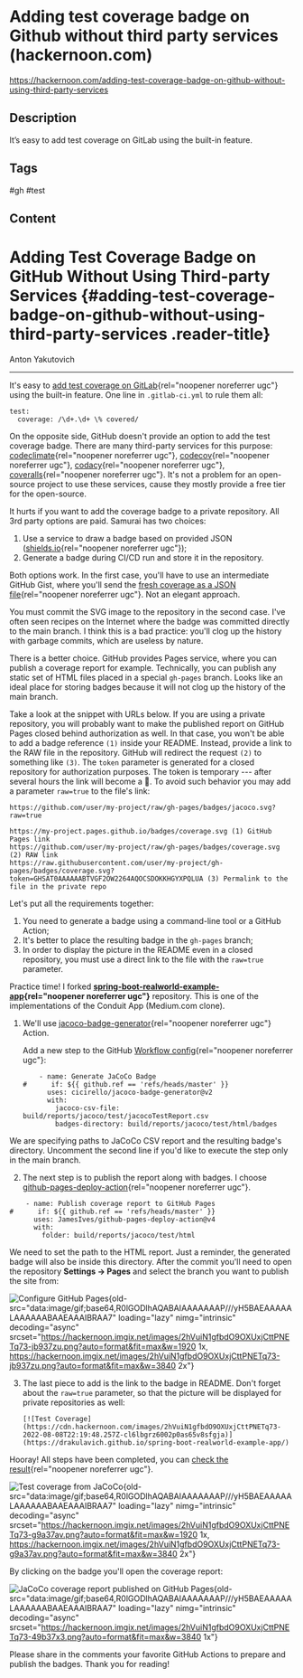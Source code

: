 # Adding test coverage badge on Github without third party services (hackernoon.com)

<https://hackernoon.com/adding-test-coverage-badge-on-github-without-using-third-party-services>

## Description

It’s easy to add test coverage on GitLab using the built-in feature.

## Tags

#gh #test

## Content

# Adding Test Coverage Badge on GitHub Without Using Third-party Services {#adding-test-coverage-badge-on-github-without-using-third-party-services .reader-title}

Anton Yakutovich

------------------------------------------------------------------------

It's easy to [add test coverage on GitLab](https://docs.gitlab.com/ee/ci/yaml/index.html?ref=hackernoon.com#coverage){rel="noopener noreferrer ugc"} using the built-in feature. One line in `.gitlab-ci.yml` to rule them all:

    test:
      coverage: /\d+.\d+ \% covered/

On the opposite side, GitHub doesn't provide an option to add the test coverage badge. There are many third-party services for this purpose: [codeclimate](https://codeclimate.com/?ref=hackernoon.com){rel="noopener noreferrer ugc"}, [codecov](https://about.codecov.io/?ref=hackernoon.com){rel="noopener noreferrer ugc"}, [codacy](https://www.codacy.com/?ref=hackernoon.com){rel="noopener noreferrer ugc"}, [coveralls](https://coveralls.io/?ref=hackernoon.com){rel="noopener noreferrer ugc"}. It's not a problem for an open-source project to use these services, cause they mostly provide a free tier for the open-source.

It hurts if you want to add the coverage badge to a private repository. All 3rd party options are paid. Samurai has two choices:

1.  Use a service to draw a badge based on provided JSON ([shields.io](http://shields.io/?ref=hackernoon.com){rel="noopener noreferrer ugc"});
2.  Generate a badge during CI/CD run and store it in the repository.

Both options work. In the first case, you\'ll have to use an intermediate GitHub Gist, where you\'ll send the [fresh coverage as a JSON file](https://dev.to/thejaredwilcurt/coverage-badge-with-github-actions-finally-59fa?ref=hackernoon.com){rel="noopener noreferrer ugc"}. Not an elegant approach.

You must commit the SVG image to the repository in the second case. I\'ve often seen recipes on the Internet where the badge was committed directly to the main branch. I think this is a bad practice: you\'ll clog up the history with garbage commits, which are useless by nature.

There is a better choice. GitHub provides Pages service, where you can publish a coverage report for example. Technically, you can publish any static set of HTML files placed in a special `gh-pages` branch. Looks like an ideal place for storing badges because it will not clog up the history of the main branch.

Take a look at the snippet with URLs below. If you are using a private repository, you will probably want to make the published report on GitHub Pages closed behind authorization as well. In that case, you won\'t be able to add a badge reference `(1)` inside your README. Instead, provide a link to the RAW file in the repository. GitHub will redirect the request `(2)` to something like `(3)`. The `token` parameter is generated for a closed repository for authorization purposes. The token is temporary --- after several hours the link will become a 🎃. To avoid such behavior you may add a parameter `raw=true` to the file's link:

`https://github.com/user/my-project/raw/gh-pages/badges/jacoco.svg?raw=true`

    https://my-project.pages.github.io/badges/coverage.svg (1) GitHub Pages link
    https://github.com/user/my-project/raw/gh-pages/badges/coverage.svg (2) RAW link
    https://raw.githubusercontent.com/user/my-project/gh-pages/badges/coverage.svg?token=GHSAT0AAAAAABTVGF2OW2264AQOCSDOKKHGYXPQLUA (3) Permalink to the file in the private repo

Let\'s put all the requirements together:

1.  You need to generate a badge using a command-line tool or a GitHub Action;
2.  It's better to place the resulting badge in the `gh-pages` branch;
3.  In order to display the picture in the README even in a closed repository, you must use a direct link to the file with the `raw=true` parameter.

Practice time! I forked **[spring-boot-realworld-example-app](https://github.com/drakulavich/spring-boot-realworld-example-app?ref=hackernoon.com){rel="noopener noreferrer ugc"}** repository. This is one of the implementations of the Conduit App (Medium.com clone).

1.  We'll use [jacoco-badge-generator](https://github.com/cicirello/jacoco-badge-generator?ref=hackernoon.com){rel="noopener noreferrer ugc"} Action.

    Add a new step to the GitHub [Workflow config](https://github.com/drakulavich/spring-boot-realworld-example-app/blob/ci/coverage_badge/.github/workflows/gradle.yml?ref=hackernoon.com){rel="noopener noreferrer ugc"}:

            - name: Generate JaCoCo Badge
        #      if: ${{ github.ref == 'refs/heads/master' }}
              uses: cicirello/jacoco-badge-generator@v2
              with:
                jacoco-csv-file: build/reports/jacoco/test/jacocoTestReport.csv
                badges-directory: build/reports/jacoco/test/html/badges

We are specifying paths to JaCoCo CSV report and the resulting badge\'s directory. Uncomment the second line if you'd like to execute the step only in the main branch.

2.  The next step is to publish the report along with badges. I choose [github-pages-deploy-action](https://github.com/JamesIves/github-pages-deploy-action?ref=hackernoon.com){rel="noopener noreferrer ugc"}.

<!-- -->

        - name: Publish coverage report to GitHub Pages
    #      if: ${{ github.ref == 'refs/heads/master' }}
          uses: JamesIves/github-pages-deploy-action@v4
          with:
            folder: build/reports/jacoco/test/html

We need to set the path to the HTML report. Just a reminder, the generated badge will also be inside this directory. After the commit you'll need to open the repository **Settings → Pages** and select the branch you want to publish the site from:

![Configure GitHub Pages](https://hackernoon.imgix.net/images/2hVuiN1gfbdO9OXUxjCttPNETq73-jb937zu.png?auto=format&fit=max&w=3840){old-src="data:image/gif;base64,R0lGODlhAQABAIAAAAAAAP///yH5BAEAAAAALAAAAAABAAEAAAIBRAA7" loading="lazy" nimg="intrinsic" decoding="async" srcset="https://hackernoon.imgix.net/images/2hVuiN1gfbdO9OXUxjCttPNETq73-jb937zu.png?auto=format&fit=max&w=1920 1x, https://hackernoon.imgix.net/images/2hVuiN1gfbdO9OXUxjCttPNETq73-jb937zu.png?auto=format&fit=max&w=3840 2x"}

3.  The last piece to add is the link to the badge in README. Don\'t forget about the `raw=true` parameter, so that the picture will be displayed for private repositories as well:

        [![Test Coverage](https://cdn.hackernoon.com/images/2hVuiN1gfbdO9OXUxjCttPNETq73-2022-08-08T22:19:48.257Z-cl6lbgrz6002p0as65v8sfgja)](https://drakulavich.github.io/spring-boot-realworld-example-app/)

Hooray! All steps have been completed, you can [check the result](https://github.com/drakulavich/spring-boot-realworld-example-app/tree/ci/coverage_badge?ref=hackernoon.com#readme){rel="noopener noreferrer ugc"}.

![Test coverage from JaCoCo](https://hackernoon.imgix.net/images/2hVuiN1gfbdO9OXUxjCttPNETq73-g9a37av.png?auto=format&fit=max&w=3840){old-src="data:image/gif;base64,R0lGODlhAQABAIAAAAAAAP///yH5BAEAAAAALAAAAAABAAEAAAIBRAA7" loading="lazy" nimg="intrinsic" decoding="async" srcset="https://hackernoon.imgix.net/images/2hVuiN1gfbdO9OXUxjCttPNETq73-g9a37av.png?auto=format&fit=max&w=1920 1x, https://hackernoon.imgix.net/images/2hVuiN1gfbdO9OXUxjCttPNETq73-g9a37av.png?auto=format&fit=max&w=3840 2x"}

By clicking on the badge you'll open the coverage report:

![JaCoCo coverage report published on GitHub Pages](https://hackernoon.imgix.net/images/2hVuiN1gfbdO9OXUxjCttPNETq73-49b37x3.png?auto=format&fit=max&w=3840){old-src="data:image/gif;base64,R0lGODlhAQABAIAAAAAAAP///yH5BAEAAAAALAAAAAABAAEAAAIBRAA7" loading="lazy" nimg="intrinsic" decoding="async" srcset="https://hackernoon.imgix.net/images/2hVuiN1gfbdO9OXUxjCttPNETq73-49b37x3.png?auto=format&fit=max&w=3840 1x"}

Please share in the comments your favorite GitHub Actions to prepare and publish the badges. Thank you for reading!
